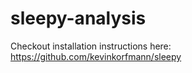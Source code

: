 # sleepy-analysis

Checkout installation instructions here:    
https://github.com/kevinkorfmann/sleepy
